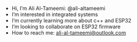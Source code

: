 - Hi, I’m Ali Al-Tameemi: @ali-altameemi
- I’m interested in integrated systems
- I’m currently learning more about c++ and ESP32
- I’m looking to collaborate on ESP32 firmware
- How to reach me: ali-al-tameemi@outlook.com

<!---
ali-altameemi/ali-altameemi is a ✨ special ✨ repository because its `README.md` (this file) appears on your GitHub profile.
You can click the Preview link to take a look at your changes.
--->
